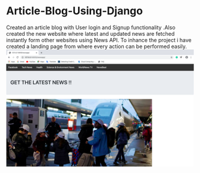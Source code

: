 # Article-Blog-Using-Django
Created an article blog with User login and Signup functionality  .Also created the new website where latest and updated  news are fetched instantly form other websites using News API. To inhance the project i have created a landing page from where every action can be performed easily.
![Image 1](https://github.com/rohitmordhwaj/Article-Blog-Using-Django/blob/master/asserts/1.png)
